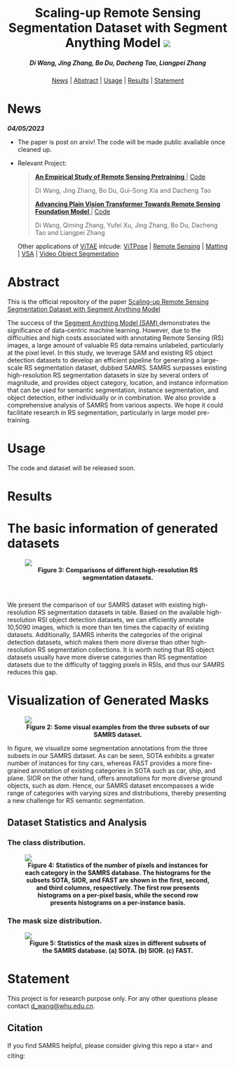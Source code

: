 <h1 align="center"> Scaling-up Remote Sensing Segmentation Dataset with Segment Anything Model <a href="https://arxiv.org/abs/"><img src="https://img.shields.io/badge/arXiv-Paper-<color>"></a> </h1>
<p align="center">
<h5 align="center"><em>Di Wang, Jing Zhang, Bo Du, Dacheng Tao, Liangpei Zhang</em></h5>
<p align="center">
  <a href="#news">News</a> |
  <a href="#abstract">Abstract</a> |
  <a href="#usage">Usage</a> |
  <a href="#results">Results</a> |
  <a href="#statement">Statement</a>
</p>




# News

***04/05/2023***

- The paper is post on arxiv! The code will be made public available once cleaned up.

- Relevant Project: 

  > [**An Empirical Study of Remote Sensing Pretraining** ](https://arxiv.org/abs/2204.02825) | [Code](https://github.com/ViTAE-Transformer/RSP)
  >
  > Di Wang, Jing Zhang, Bo Du, Gui-Song Xia and Dacheng Tao
  >
  > [**Advancing Plain Vision Transformer Towards Remote Sensing Foundation Model** ](https://arxiv.org/abs/2208.03987) | [Code](https://github.com/ViTAE-Transformer/Remote-Sensing-RVSA)
  >
  > Di Wang, Qiming Zhang, Yufei Xu, Jing Zhang, Bo Du, Dacheng Tao and Liangpei Zhang

  Other applications of [ViTAE](https://github.com/ViTAE-Transformer/ViTAE-Transformer) inlcude: [ViTPose](https://github.com/ViTAE-Transformer/ViTPose) | [Remote Sensing](https://github.com/ViTAE-Transformer/ViTAE-Transformer-Remote-Sensing) | [Matting](https://github.com/ViTAE-Transformer/ViTAE-Transformer-Matting) | [VSA](https://github.com/ViTAE-Transformer/ViTAE-VSA) | [Video Object Segmentation](https://github.com/ViTAE-Transformer/VOS-LLB)

# Abstract

This is the official repository of the paper <a href="https://arxiv.org/abs/"> Scaling-up Remote Sensing Segmentation Dataset with Segment Anything Model </a>

<p align="left">The success of the <a href="https://arxiv.org/abs/2304.02643"> Segment Anything Model (SAM) </a> demonstrates the significance of data-centric machine learning. However, due to the difficulties and high costs associated with annotating Remote Sensing (RS) images, a large amount of valuable RS data remains unlabeled, particularly at the pixel level. In this study, we leverage SAM and existing RS object detection datasets to develop an efficient pipeline for generating a large-scale RS segmentation dataset, dubbed SAMRS. SAMRS surpasses existing high-resolution RS segmentation datasets in size by several orders of magnitude, and provides object category, location, and instance information that can be used for semantic segmentation, instance segmentation, and object detection, either individually or in combination. We also provide a comprehensive analysis of SAMRS from various aspects. We hope it could facilitate research in RS segmentation, particularly in large model pre-training.


# Usage
The code and dataset will be released soon.


# Results
# The basic information of generated datasets

<figure>
<img src="figs/figure3.png">
<figcaption align = "center"><b>Figure 3: Comparisons of different high-resolution RS segmentation datasets. 
 </b></figcaption>
</figure>

<br>

We present the comparison of our SAMRS dataset with existing high-resolution RS segmentation datasets in table. Based on the available high-resolution RSI object detection datasets, we can efficiently annotate 10,5090 images, which is more than ten times the capacity of existing datasets. Additionally, SAMRS inherits the categories of the original detection datasets, which makes them more diverse than other high-resolution RS segmentation collections. It is worth noting that RS object datasets usually have more diverse categories than RS segmentation datasets due to the difficulty of tagging pixels in RSIs, and thus our SAMRS reduces this gap. 



# Visualization of Generated Masks



<figure>
<img src="figs/figure2.jpg">
<figcaption align = "center"><b>Figure 2: Some visual examples from the three subsets of our SAMRS dataset.  
 </b></figcaption>
</figure>

In figure, we visualize some segmentation annotations from the three subsets in our SAMRS dataset. As can be seen, SOTA exhibits a greater number of instances for tiny cars, whereas FAST provides a more fine-grained annotation of existing categories in SOTA such as car, ship, and plane. SIOR on the other hand, offers annotations for more diverse ground objects, such as *dam*. Hence, our SAMRS dataset encompasses a wide range of categories with varying sizes and distributions, thereby presenting a new challenge for RS semantic segmentation.







## Dataset Statistics and Analysis
### The class distribution.

<figure>
<img src="figs/figure4.png">
<figcaption align = "center"><b>Figure 4: Statistics of the number of pixels and instances for each category in the SAMRS database. The histograms for the subsets SOTA, SIOR, and FAST are shown in the first, second, and third columns, respectively. The first row presents histograms on a per-pixel basis, while the second row presents histograms on a per-instance basis.</a>  
 </b></figcaption>
</figure>



### The mask size distribution.

<figure>
<img src="figs/figure5.png">
<figcaption align = "center"><b>Figure 5: Statistics of the mask sizes in different subsets of the SAMRS database. (a) SOTA. (b) SIOR. (c) FAST.</a>  
 </b></figcaption>
</figure>




# Statement

This project is for research purpose only. For any other questions please contact [d_wang@whu.edu.cn](mailto:d_wang@whu.edu.cn).



## Citation

If you find SAMRS helpful, please consider giving this repo a star:star: and citing:

```

```


